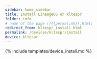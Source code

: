 ```yaml
---
sidebar: home_sidebar
title: Install LineageOS on kltespr
folder: info
# name of the page (/{{permalink}}.html)
redirect_from: kltespr_install.html
permalink: /devices/kltespr/install
device: kltespr
---
```

{% include templates/device_install.md %}
